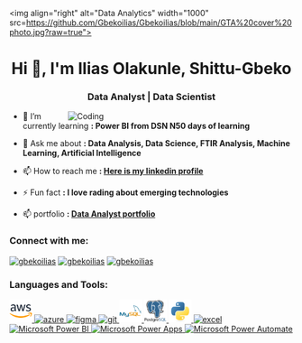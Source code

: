<img align="right" alt="Data Analytics" width="1000" src=https://github.com/Gbekoilias/Gbekoilias/blob/main/GTA%20cover%20photo.jpg?raw=true">

<h1 align="center">Hi 👋, I'm Ilias Olakunle, Shittu-Gbeko</h1>
<h3 align="center">Data Analyst | Data Scientist</h3>
<img align="right" alt="Coding" width="400" src="https://media1.giphy.com/media/FoVzfcqCDSb7zCynOp/200w.webp?cid=ecf05e47tjmypqnuyon043qkaq2p89yasrd53uwz7ka1mjtw&rid=200w.webp&ct=g">

- 🌱 I’m currently learning **: Power BI from DSN N50 days of learning**

- 💬 Ask me about **: Data Analysis, Data Science, FTIR Analysis, Machine Learning, Artificial Intelligence**

- 📫 How to reach me **: [Here is my linkedin profile](https://linkedin.com/in/gbekoilias)**

- ⚡ Fun fact **: I love rading about emerging technologies**

- 📫 portfolio **: [Data Analyst portfolio](https://gbekoilias.github.io)**

<h3 align="left">Connect with me:</h3>
<p align="left">
<a href="https://twitter.com/Gbekoilias" target="blank"><img align="center" src="https://raw.githubusercontent.com/rahuldkjain/github-profile-readme-generator/master/src/images/icons/Social/twitter.svg" alt="gbekoilias" height="30" width="40" /></a>
<a href="https://linkedin.com/in/gbekoilias" target="blank"><img align="center" src="https://raw.githubusercontent.com/rahuldkjain/github-profile-readme-generator/master/src/images/icons/Social/linked-in-alt.svg" alt="gbekoilias" height="30" width="40" /></a>
<a href="https://kaggle.com/gbekoilias" target="blank"><img align="center" src="https://raw.githubusercontent.com/rahuldkjain/github-profile-readme-generator/master/src/images/icons/Social/kaggle.svg" alt="gbekoilias" height="30" width="40" /></a>
</p>

<h3 align="left">Languages and Tools:</h3>
<p align="left">
  <a href="https://aws.amazon.com" target="_blank" rel="noreferrer">
    <img src="https://raw.githubusercontent.com/devicons/devicon/master/icons/amazonwebservices/amazonwebservices-original-wordmark.svg" alt="aws" width="40" height="40"/>
  </a>
  <a href="https://azure.microsoft.com/en-in/" target="_blank" rel="noreferrer">
    <img src="https://www.vectorlogo.zone/logos/microsoft_azure/microsoft_azure-icon.svg" alt="azure" width="40" height="40"/>
  </a>
  <a href="https://www.figma.com/" target="_blank" rel="noreferrer">
    <img src="https://www.vectorlogo.zone/logos/figma/figma-icon.svg" alt="figma" width="40" height="40"/> 
  </a> 
  <a href="https://git-scm.com/" target="_blank" rel="noreferrer">
    <img src="https://www.vectorlogo.zone/logos/git-scm/git-scm-icon.svg" alt="git" width="40" height="40"/>
  </a>
  <a href="https://www.mysql.com/" target="_blank" rel="noreferrer">
    <img src="https://raw.githubusercontent.com/devicons/devicon/master/icons/mysql/mysql-original-wordmark.svg" alt="mysql" width="40" height="40"/>
  </a>
  <a href="https://www.postgresql.org" target="_blank" rel="noreferrer">
    <img src="https://raw.githubusercontent.com/devicons/devicon/master/icons/postgresql/postgresql-original-wordmark.svg" alt="postgresql" width="40" height="40"/>
  </a>
  <a href="https://www.python.org" target="_blank" rel="noreferrer">
    <img src="https://raw.githubusercontent.com/devicons/devicon/master/icons/python/python-original.svg" alt="python" width="40" height="40"/>
  </a>
  <a href="https://www.microsoft.com/en-us/microsoft-365/excel" target="_blank" rel="noreferrer">
    <img src="https://cdn-icons-png.flaticon.com/128/732/732220.png" alt="excel" width="40" height="40"/>
  </a> 
  <a href="https://powerbi.microsoft.com/en/" target="_blank" rel="noreferrer">
    <img src="https://upload.wikimedia.org/wikipedia/commons/thumb/c/cf/New_Power_BI_Logo.svg/600px-New_Power_BI_Logo.svg.png?20210102182532" alt="Microsoft Power BI" width="40" 
      height="40"/>
  </a>
  <a href="https://powerapps.microsoft.com/en-us/" target="_blank" rel="noreferrer"> 
    <img src="https://img.icons8.com/fluency/2x/microsoft-power-apps-2020.png" alt="Microsoft Power Apps" width="40" height="40"/>
  </a> 
  <a href="https://powerautomate.microsoft.com/en-us//" target="_blank" rel="noreferrer">
    <img src="https://img.icons8.com/fluency/2x/microsoft-power-automate-2020.png" alt="Microsoft Power Automate" width="40" height="40"/>
  </a>
</p>

<!---
Gbekoilias/Gbekoilias is a ✨ special ✨ repository because its `README.md` (this file) appears on your GitHub profile.
You can click the Preview link to take a look at your changes.
--->
